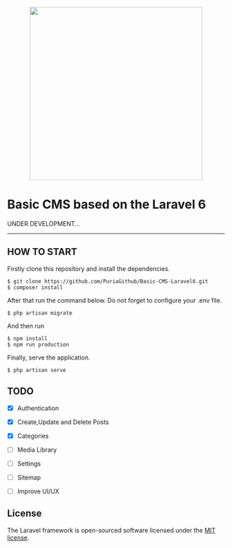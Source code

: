 <p align="center"><img src="https://res.cloudinary.com/dtfbvvkyp/image/upload/v1566331377/laravel-logolockup-cmyk-red.svg" width="400"></p>

# Basic CMS based on the Laravel 6
UNDER DEVELOPMENT...

-----
## HOW TO START

Firstly clone this repository and install the dependencies.

    $ git clone https://github.com/PuriaGithub/Basic-CMS-Laravel6.git
    $ composer install

After that run the command below. Do not forget to configure your .env file. 

    $ php artisan migrate

And then run

    $ npm install
    $ npm run production

Finally, serve the application.

    $ php artisan serve


## TODO

 - [x] Authentication
 - [x] Create,Update and Delete Posts
 - [x] Categories
 - [ ] Media Library
 - [ ] Settings
 - [ ] Sitemap
 - [ ] Improve UI/UX
 
 



## License

The Laravel framework is open-sourced software licensed under the [MIT license](https://opensource.org/licenses/MIT).
